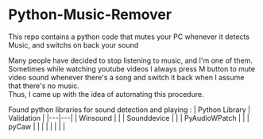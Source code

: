 # Python-Music-Remover
This repo contains a python code that mutes your PC whenever it detects Music, and switchs on back your sound </br>

Many people have decided to stop listening to music, and I'm one of them. Sometimes while watching youtube videos I always press M button to mute video sound whenever there's a song and switch it back when I assume that there's no music.</br>
Thus, I came up with the idea of automating this procedure.


Found python libraries for sound detection and playing :
|  Python Library |  Validation |
|---|---|
| Winsound  |   |
| Sounddevice  |   |
| PyAudioWPatch  |   |
| pyCaw  |   |
|   |   |
|   |   |